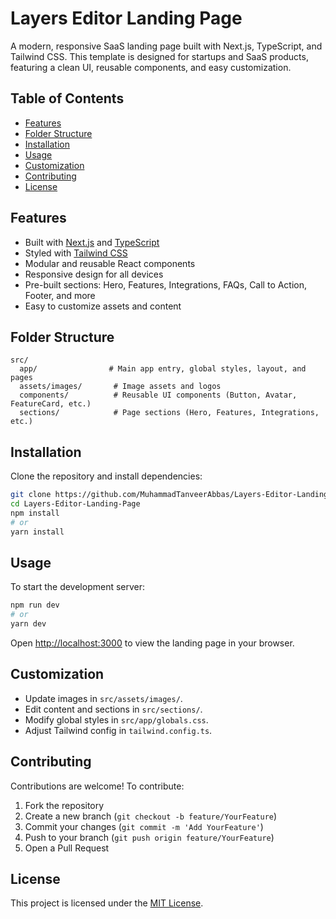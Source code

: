 # Layers Editor Landing Page

A modern, responsive SaaS landing page built with Next.js, TypeScript, and Tailwind CSS. This template is designed for startups and SaaS products, featuring a clean UI, reusable components, and easy customization.

## Table of Contents

- [Features](#features)
- [Folder Structure](#folder-structure)
- [Installation](#installation)
- [Usage](#usage)
- [Customization](#customization)
- [Contributing](#contributing)
- [License](#license)

## Features

- Built with [Next.js](https://nextjs.org/) and [TypeScript](https://www.typescriptlang.org/)
- Styled with [Tailwind CSS](https://tailwindcss.com/)
- Modular and reusable React components
- Responsive design for all devices
- Pre-built sections: Hero, Features, Integrations, FAQs, Call to Action, Footer, and more
- Easy to customize assets and content

## Folder Structure

```
src/
  app/                # Main app entry, global styles, layout, and pages
  assets/images/       # Image assets and logos
  components/          # Reusable UI components (Button, Avatar, FeatureCard, etc.)
  sections/            # Page sections (Hero, Features, Integrations, etc.)
```

## Installation

Clone the repository and install dependencies:

```bash
git clone https://github.com/MuhammadTanveerAbbas/Layers-Editor-Landing-Page.git
cd Layers-Editor-Landing-Page
npm install
# or
yarn install
```

## Usage

To start the development server:

```bash
npm run dev
# or
yarn dev
```

Open [http://localhost:3000](http://localhost:3000) to view the landing page in your browser.

## Customization

- Update images in `src/assets/images/`.
- Edit content and sections in `src/sections/`.
- Modify global styles in `src/app/globals.css`.
- Adjust Tailwind config in `tailwind.config.ts`.

## Contributing

Contributions are welcome! To contribute:

1. Fork the repository
2. Create a new branch (`git checkout -b feature/YourFeature`)
3. Commit your changes (`git commit -m 'Add YourFeature'`)
4. Push to your branch (`git push origin feature/YourFeature`)
5. Open a Pull Request

## License

This project is licensed under the [MIT License](LICENSE).
